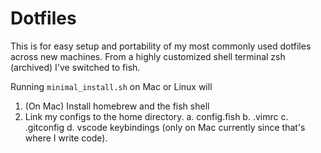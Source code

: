 # Dotfiles

This is for easy setup and portability of my most commonly used dotfiles across new machines.
From a highly customized shell terminal zsh (archived) I've switched to fish.

Running `minimal_install.sh` on Mac or Linux will

1. (On Mac) Install homebrew and the fish shell
2. Link my configs to the home directory.
  a. config.fish
  b. .vimrc
  c. .gitconfig
  d. vscode keybindings (only on Mac currently since that's where I write code).
